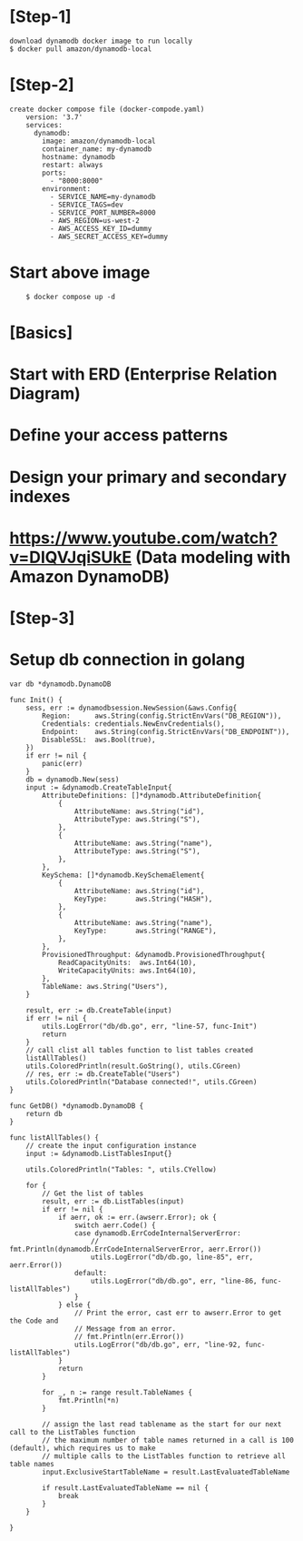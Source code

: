 # [Step-1]
    download dynamodb docker image to run locally
    $ docker pull amazon/dynamodb-local

# [Step-2]
    create docker compose file (docker-compode.yaml)
        version: '3.7'
        services:
          dynamodb:
            image: amazon/dynamodb-local
            container_name: my-dynamodb
            hostname: dynamodb
            restart: always
            ports:
              - "8000:8000"
            environment:
              - SERVICE_NAME=my-dynamodb
              - SERVICE_TAGS=dev
              - SERVICE_PORT_NUMBER=8000
              - AWS_REGION=us-west-2
              - AWS_ACCESS_KEY_ID=dummy
              - AWS_SECRET_ACCESS_KEY=dummy

#   Start above image
        $ docker compose up -d

#   [Basics]
#   Start with ERD (Enterprise Relation Diagram)    
#   Define your access patterns
#   Design your primary and secondary indexes
#   https://www.youtube.com/watch?v=DIQVJqiSUkE (Data modeling with Amazon DynamoDB)

# [Step-3]
#   Setup db connection in golang

    var db *dynamodb.DynamoDB

    func Init() {
        sess, err := dynamodbsession.NewSession(&aws.Config{
            Region:      aws.String(config.StrictEnvVars("DB_REGION")),
            Credentials: credentials.NewEnvCredentials(),
            Endpoint:    aws.String(config.StrictEnvVars("DB_ENDPOINT")),
            DisableSSL:  aws.Bool(true),
        })
        if err != nil {
            panic(err)
        }
        db = dynamodb.New(sess)
        input := &dynamodb.CreateTableInput{
            AttributeDefinitions: []*dynamodb.AttributeDefinition{
                {
                    AttributeName: aws.String("id"),
                    AttributeType: aws.String("S"),
                },
                {
                    AttributeName: aws.String("name"),
                    AttributeType: aws.String("S"),
                },
            },
            KeySchema: []*dynamodb.KeySchemaElement{
                {
                    AttributeName: aws.String("id"),
                    KeyType:       aws.String("HASH"),
                },
                {
                    AttributeName: aws.String("name"),
                    KeyType:       aws.String("RANGE"),
                },
            },
            ProvisionedThroughput: &dynamodb.ProvisionedThroughput{
                ReadCapacityUnits:  aws.Int64(10),
                WriteCapacityUnits: aws.Int64(10),
            },
            TableName: aws.String("Users"),
        }

        result, err := db.CreateTable(input)
        if err != nil {
            utils.LogError("db/db.go", err, "line-57, func-Init")
            return
        }
        // call clist all tables function to list tables created
        listAllTables()
        utils.ColoredPrintln(result.GoString(), utils.CGreen)
        // res, err := db.CreateTable("Users")
        utils.ColoredPrintln("Database connected!", utils.CGreen)
    }

    func GetDB() *dynamodb.DynamoDB {
        return db
    }

    func listAllTables() {
        // create the input configuration instance
        input := &dynamodb.ListTablesInput{}

        utils.ColoredPrintln("Tables: ", utils.CYellow)

        for {
            // Get the list of tables
            result, err := db.ListTables(input)
            if err != nil {
                if aerr, ok := err.(awserr.Error); ok {
                    switch aerr.Code() {
                    case dynamodb.ErrCodeInternalServerError:
                        // fmt.Println(dynamodb.ErrCodeInternalServerError, aerr.Error())
                        utils.LogError("db/db.go, line-85", err, aerr.Error())
                    default:
                        utils.LogError("db/db.go", err, "line-86, func-listAllTables")
                    }
                } else {
                    // Print the error, cast err to awserr.Error to get the Code and
                    // Message from an error.
                    // fmt.Println(err.Error())
                    utils.LogError("db/db.go", err, "line-92, func-listAllTables")
                }
                return
            }

            for _, n := range result.TableNames {
                fmt.Println(*n)
            }

            // assign the last read tablename as the start for our next call to the ListTables function
            // the maximum number of table names returned in a call is 100 (default), which requires us to make
            // multiple calls to the ListTables function to retrieve all table names
            input.ExclusiveStartTableName = result.LastEvaluatedTableName

            if result.LastEvaluatedTableName == nil {
                break
            }
        }

    }

